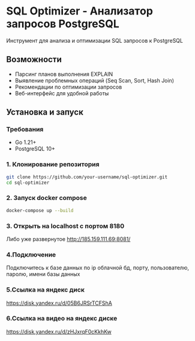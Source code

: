 # SQL Optimizer - Анализатор запросов PostgreSQL

Инструмент для анализа и оптимизации SQL запросов к PostgreSQL

## Возможности

- Парсинг планов выполнения EXPLAIN
- Выявление проблемных операций (Seq Scan, Sort, Hash Join)
- Рекомендации по оптимизации запросов
- Веб-интерфейс для удобной работы

## Установка и запуск

### Требования
- Go 1.21+
- PostgreSQL 10+

### 1. Клонирование репозитория
```bash
git clone https://github.com/your-username/sql-optimizer.git
cd sql-optimizer
```
### 2. Запуск docker compose
```bash
docker-compose up --build
```
### 3. Открыть на localhost с портом 8180
Либо уже развернутое http://185.159.111.69:8081/

### 4.Подключение
Подключитесь к базе данных по ip облачной бд, порту, пользователю, паролю, имени базы данных

### 5.Ссылка на яндекс диск
https://disk.yandex.ru/d/05B6JRSrTCFShA

### 6.Ссылка на видео на яндекс диске
https://disk.yandex.ru/d/zHJxrqF0cKkhKw

